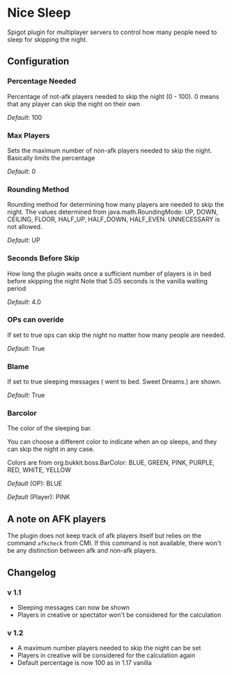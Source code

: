 # Nice Sleep
Spigot plugin for multiplayer servers to control how many people need to sleep for skipping the night.

## Configuration
### Percentage Needed
Percentage of not-afk players needed to skip the night (0 - 100).
0 means that any player can skip the night on their own

_Default_: 100


### Max Players
Sets the maximum number of non-afk players needed to skip the night.
Basically limits the percentage

_Default_: 0

### Rounding Method
Rounding method for determining how many players are needed to skip the night.
The values determined from java.math.RoundingMode:
UP, DOWN, CEILING, FLOOR, HALF_UP, HALF_DOWN, HALF_EVEN. UNNECESSARY is not allowed.

_Default_: UP

### Seconds Before Skip
How long the plugin waits once a sufficient number of players is in bed before skipping the night
Note that 5.05 seconds is the vanilla waiting period

_Default_: 4.0

### OPs can overide
If set to true ops can skip the night no matter how many people are needed.

_Default_: True

### Blame
If set to true sleeping messages (<Name> went to bed. Sweet Dreams.) are shown.

_Default_: True

### Barcolor
The color of the sleeping bar.

You can choose a different color to indicate when an op sleeps, and they can skip the night in any case.

Colors are from org.bukkit.boss.BarColor:
BLUE, GREEN, PINK, PURPLE, RED, WHITE, YELLOW

_Default_ (OP): BLUE

_Default_ (Player): PINK


## A note on AFK players
The plugin does not keep track of afk players itself but relies on the command ```afkcheck``` from CMI.
If this command is not available, there won't be any distinction between afk and non-afk players.


## Changelog
### v 1.1
- Sleeping messages can now be shown
- Players in creative or spectator won't be considered for the calculation

### v 1.2
- A maximum number players needed to skip the night can be set
- Players in creative will be considered for the calculation again
- Default percentage is now 100 as in 1.17 vanilla
